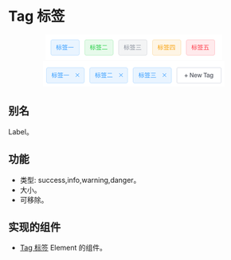 # Tag 标签
<div align="center">
  <img src="screenshot/basic.png" alt="外观"><br>
  <img src="screenshot/edit.png" alt="外观"><br>
</div>

## 别名
Label。

## 功能
* 类型: success,info,warning,danger。
* 大小。
* 可移除。

## 实现的组件
* [Tag 标签](http://element-cn.eleme.io/#/zh-CN/component/tag) Element 的组件。




